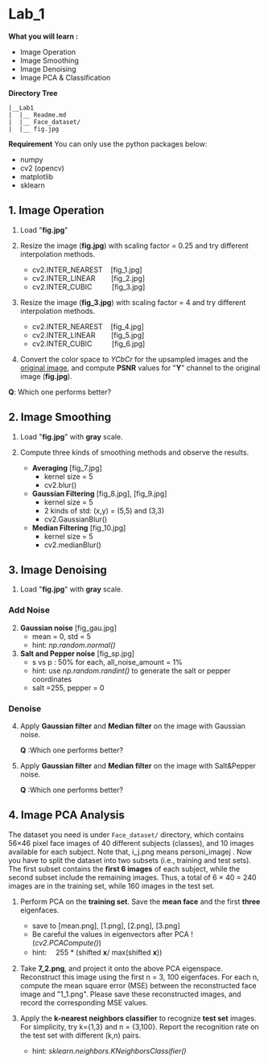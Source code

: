 ﻿# Lab_1 
**What you will learn :**
 - Image Operation
 - Image Smoothing
 - Image Denoising
 - Image PCA & Classification 


**Directory Tree**
```
|__Lab1
|  |__ Readme.md
|  |__ Face_dataset/
|  |__ fig.jpg
```

**Requirement**
You can only use the python packages below:

 - numpy
 - cv2 (opencv)
 - matplotlib
 - sklearn

## 1. Image Operation

1.	Load "**fig.jpg**"
2.	Resize the image (**fig.jpg**) with scaling factor = 0.25 and try different interpolation methods.
	
	- cv2.INTER_NEAREST&nbsp;&nbsp;&nbsp;  [fig_1.jpg] 
	- cv2.INTER_LINEAR     &nbsp;&nbsp;&nbsp;&nbsp;&nbsp;&nbsp;  [fig_2.jpg] 
	- cv2.INTER_CUBIC     &nbsp;&nbsp;&nbsp;&nbsp;&nbsp;&nbsp;&nbsp;&nbsp;  [fig_3.jpg]
3. Resize the image (**fig_3.jpg**) with scaling factor = 4 and try different interpolation methods.
	
	- cv2.INTER_NEAREST&nbsp;&nbsp;&nbsp;  [fig_4.jpg] 
	- cv2.INTER_LINEAR     &nbsp;&nbsp;&nbsp;&nbsp;&nbsp;&nbsp;  [fig_5.jpg] 
	- cv2.INTER_CUBIC     &nbsp;&nbsp;&nbsp;&nbsp;&nbsp;&nbsp;&nbsp;&nbsp;  [fig_6.jpg]
4.  Convert the color space to *YCbCr* for the upsampled images and the <u>original image</u>, and compute **PSNR** values for "**Y**" channel to the original image (**fig.jpg**).

**Q**: Which one performs better?

## 2. Image Smoothing
1.	Load "**fig.jpg**" with **gray** scale.
2.	Compute three kinds of smoothing methods and observe the results.
	
	- **Averaging**   [fig_7.jpg]
		- kernel size = 5
		- cv2.blur()
	-   **Gaussian Filtering** [fig_8.jpg], [fig_9.jpg]
		- kernel size = 5
		- 2 kinds of std: (x,y) = (5,5) and (3,3)
		- cv2.GaussianBlur()
	- **Median Filtering**  [fig_10.jpg]
		- kernel size = 5
		- cv2.medianBlur()

## 3. Image Denoising
1.	Load "**fig.jpg**" with **gray** scale.
### Add Noise
2.	 **Gaussian noise** [fig_gau.jpg]
		- mean = 0, std = 5
		- hint: *np.random.normal()*
3.	 **Salt and Pepper noise** [fig_sp.jpg]
		- s vs p : 50% for each,  all_noise_amount = 1%
		- hint: use *np.random.randint()* to generate the salt or pepper coordinates
		- salt =255,  pepper = 0	
### Denoise
4. Apply **Gaussian filter** and **Median filter** on  the image with Gaussian noise. 

	**Q** :Which one  performs better?
	
5. Apply **Gaussian filter** and **Median filter** on  the image with Salt&Pepper noise.

	**Q** :Which one  performs better?

## 4. Image PCA  Analysis
The dataset you need is under `Face_dataset/` directory, which contains 56×46 pixel face images of 40 different subjects (classes), and 10 images available for each subject. Note that, i_j.png means personi_imagej . Now you have to split the dataset into two subsets (i.e., training and test sets). The first subset contains the **first 6 images** of each subject, while the second subset include the remaining images. Thus, a total of 6 × 40 = 240 images are in the training set, while 160 images in the test set.

1. Perform PCA on the **training set**. Save the **mean face** and the first **three** eigenfaces.
	- save to [mean.png], [1.png], [2.png], [3.png]
	- Be careful the values in eigenvectors after PCA !  (*cv2.PCACompute()*)
	- hint: 　255 * (shifted **x**/ max(shifted **x**))

2. Take **7_2.png**, and project it onto the above PCA eigenspace. Reconstruct this image using the first n = 3, 100 eigenfaces. For each n, compute the mean square error (MSE) between the reconstructed face image and "1_1.png". Please save these reconstructed images, and record the corresponding MSE values.

3. Apply the **k-nearest neighbors classifier** to recognize **test set** images. For simplicity, try k={1,3} and n = {3,100}.  Report the recognition rate on the test set with different (k,n) pairs.
	- hint: *sklearn.neighbors.KNeighborsClassifier()*


